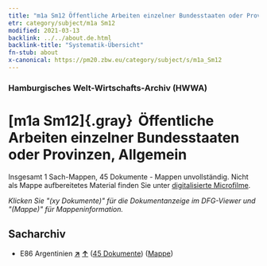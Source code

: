 ```yaml
---
title: "m1a Sm12 Öffentliche Arbeiten einzelner Bundesstaaten oder Provinzen, Allgemein"
etr: category/subject/m1a Sm12
modified: 2021-03-13
backlink: ../../about.de.html
backlink-title: "Systematik-Übersicht"
fn-stub: about
x-canonical: https://pm20.zbw.eu/category/subject/s/m1a_Sm12
---
```


### Hamburgisches Welt-Wirtschafts-Archiv (HWWA)
# [m1a Sm12]{.gray}&#8201; Öffentliche Arbeiten einzelner Bundesstaaten oder Provinzen, Allgemein&#160; 




Insgesamt 1 Sach-Mappen, 45 Dokumente - Mappen unvollständig.
Nicht als Mappe aufbereitetes Material finden Sie unter [digitalisierte Microfilme](/film/h1_sh.de.html).

_Klicken Sie "(xy Dokumente)" für die Dokumentanzeige im DFG-Viewer und "(Mappe)" für Mappeninformation._

## Sacharchiv



- E86 Argentinien [**&nearr;**](../../../geo/i/141692/about.de.html "Argentinien (alle Mappen)") [**&uarr;**](../../../geo/about.de.html#E86 "Ländersystematik") (<a href="https://pm20.zbw.eu/dfgview/sh/141692,144849" title="über: Argentinien : Öffentliche Arbeiten einzelner Bundesstaaten oder Provinzen, Allgemein" target="_blank">45 Dokumente</a>) ([Mappe](../../../../folder/sh/1416xx/141692/1448xx/144849/about.de.html))


